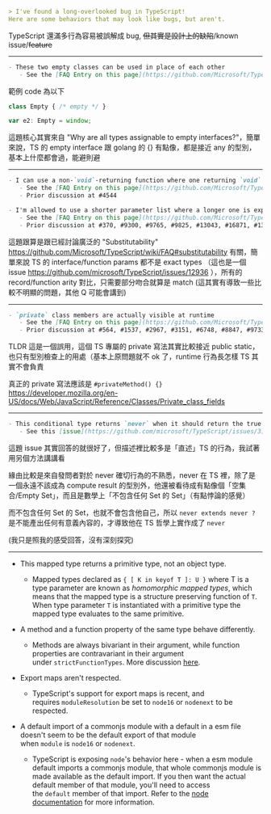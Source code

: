```markdown
> I've found a long-overlooked bug in TypeScript!
Here are some behaviors that may look like bugs, but aren't.
```

TypeScript 還滿多行為容易被誤解成 bug, ~~但其實是設計上的缺陷~~/known issue/~~feature~~ 

---

```markdown
- These two empty classes can be used in place of each other
   - See the [FAQ Entry on this page](https://github.com/Microsoft/TypeScript/wiki/FAQ#why-do-these-empty-classes-behave-strangely)
```

範例 code 為以下

```typescript
class Empty { /* empty */ }

var e2: Empty = window;
```

這題核心其實來自 "Why are all types assignable to empty interfaces?"，簡單來說，TS 的 empty interface 跟 golang 的 {} 有點像，都是接近 any 的型別，基本上什麼都會過，能避則避

---

```markdown
- I can use a non-`void`-returning function where one returning `void` is expected
   - See the [FAQ Entry on this page](https://github.com/Microsoft/TypeScript/wiki/FAQ#why-are-functions-returning-non-void-assignable-to-function-returning-void)
   - Prior discussion at #4544
```

```markdown
- I'm allowed to use a shorter parameter list where a longer one is expected
   - See the [FAQ Entry on this page](https://github.com/Microsoft/TypeScript/wiki/FAQ#why-are-functions-with-fewer-parameters-assignable-to-functions-that-take-more-parameters)
   - Prior discussion at #370, #9300, #9765, #9825, #13043, #16871, #13529, #13977, #17868, #20274, #20541, #21868, #26324, #30876
```

這題跟算是跟已經討論廣泛的 "Substitutability" https://github.com/Microsoft/TypeScript/wiki/FAQ#substitutability 有關，簡單來說 TS 的 interface/function params 都不是 exact types （這也是一個 issue https://github.com/microsoft/TypeScript/issues/12936 ），所有的 record/function arity 對比，只需要部分吻合就算是 match (這其實有導致一些比較不明顯的問題，其他 Q 可能會講到)

---

```markdown
- `private` class members are actually visible at runtime
   - See the [FAQ Entry on this page](https://github.com/Microsoft/TypeScript/wiki/FAQ#you-should-emit-classes-like-this-so-they-have-real-private-members) for a commonly suggested "fix"
   - Prior discussion at #564, #1537, #2967, #3151, #6748, #8847, #9733, #11033
```

TLDR 這是一個誤用，這個 TS 專屬的 private 寫法其實比較接近 public static，也只有型別檢查上的用處（基本上原問題就不 ok 了，runtime 行為長怎樣 TS 其實不會負責

真正的 private 寫法應該是 `#privateMethod() {}` https://developer.mozilla.org/en-US/docs/Web/JavaScript/Reference/Classes/Private_class_fields

---

```markdown
- This conditional type returns `never` when it should return the true branch.
   - See this [issue](https://github.com/microsoft/TypeScript/issues/31751) for discussion about _distributive conditional types_.
```

這題 issue 其實回答的就很好了，但描述裡比較多是「直述」TS 的行為，我試著用另個方法講講看

緣由比較是來自發問者對於 never 確切行為的不熟悉，never 在 TS 裡，除了是一個永遠不該成為 compute result 的型別外，他還被看待成有點像個「空集合/Empty Set」，而且是數學上「不包含任何 Set 的 Set」（有點悖論的感覺）

而不包含任何 Set 的 Set，也就不會包含他自己，所以 `never extends never ?` 是不能產出任何有意義內容的，才導致他在 TS 哲學上實作成了 `never`

(我只是照我的感受回答，沒有深刻探究)

---

-   This mapped type returns a primitive type, not an object type.
    -   Mapped types declared as `{ [ K in keyof T ]: U }` where T is a type parameter are known as _homomorphic mapped types_, which means that the mapped type is a structure preserving function of `T`. When type parameter `T` is instantiated with a primitive type the mapped type evaluates to the same primitive.


-   A method and a function property of the same type behave differently.
    -   Methods are always bivariant in their argument, while function properties are contravariant in their argument under `strictFunctionTypes`. More discussion [here](https://github.com/microsoft/TypeScript/pull/18654).
-   Export maps aren't respected.
    -   TypeScript's support for export maps is recent, and requires `moduleResolution` be set to `node16` or `nodenext` to be respected.
-   A default import of a commonjs module with a default in a esm file doesn't seem to be the default export of that module when `module` is `node16` or `nodenext`.
    -   TypeScript is exposing `node`'s behavior here - when a esm module default imports a commonjs module, that whole commonjs module is made available as the default import. If you then want the actual default member of that module, you'll need to access the `default` member of that import. Refer to the [node documentation](https://nodejs.org/api/esm.html#commonjs-namespaces) for more information.